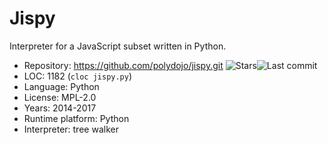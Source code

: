 # Jispy

Interpreter for a JavaScript subset written in Python.

* Repository:       https://github.com/polydojo/jispy.git <span class="shields"><img src="https://img.shields.io/github/stars/polydojo/jispy?label=&style=flat-square" alt="Stars" title="Stars"><img src="https://img.shields.io/github/last-commit/polydojo/jispy?label=&style=flat-square" alt="Last commit" title="Last commit"></span>
* LOC:              1182 (`cloc jispy.py`)
* Language:         Python
* License:          MPL-2.0
* Years:            2014-2017
* Runtime platform: Python
* Interpreter:      tree walker

